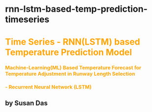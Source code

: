 # rnn-lstm-based-temp-prediction-timeseries

# <span style="color:orange"> Time Series - RNN(LSTM) based Temperature Prediction Model </span>

### <span style="color:orange"> Machine-Learning(ML) Based Temperature Forecast for Temperature Adjustment in Runway Length Selection </span>

### <span style="color:orange"> - Recurrent Neural Network (LSTM) </span>

## by Susan Das
